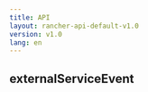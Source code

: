 ```yaml
---
title: API
layout: rancher-api-default-v1.0
version: v1.0
lang: en
---
```


## externalServiceEvent





